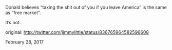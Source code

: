Donald believes “taxing the shit out of you if you leave America” is the same as “free market”. 

It’s not. 

original: http://twitter.com/jimmylittle/status/836765964582596608 

February 28, 2017